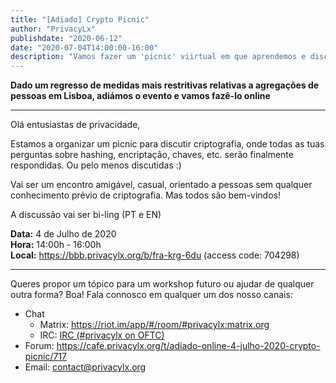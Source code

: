 ```yaml
---
title: "[Adiado] Crypto Picnic"
author: "PrivacyLx"
publishdate: "2020-06-12"
date: "2020-07-04T14:00:00-16:00"
description: "Vamos fazer um 'picnic' viirtual em que aprendemos e discutimos criptografia."
---
```


**Dado um regresso de medidas mais restritivas relativas a agregações de pessoas em Lisboa, adiámos o evento e vamos fazê-lo online**

---

Olá entusiastas de privacidade,

Estamos a organizar um picnic para discutir criptografia, onde todas
as tuas perguntas sobre hashing, encriptação, chaves, etc. serão
finalmente respondidas. Ou pelo menos discutidas :) 

Vai ser um encontro amigável, casual, orientado a pessoas sem qualquer
conhecimento prévio de criptografia. Mas todos são bem-vindos!

A discussão vai ser bi-ling (PT e EN)

**Data:** 4 de Julho de 2020 \
**Hora:** 14:00h - 16:00h \
**Local:**  https://bbb.privacylx.org/b/fra-krg-6du (access code: 704298)

---

Queres propor um tópico para um workshop futuro ou ajudar de qualquer outra forma? Boa!
Fala connosco em qualquer um dos nosso canais:

- Chat
  - Matrix: https://riot.im/app/#/room/#privacylx:matrix.org
  - IRC: [IRC (#privacylx on OFTC)](https://webchat.oftc.net/?channels=privacylx)
- Forum: https://cafe.privacylx.org/t/adiado-online-4-julho-2020-crypto-picnic/717
- Email: contact@privacylx.org
